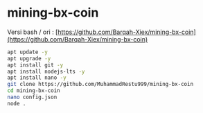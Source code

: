 # mining-bx-coin
Versi bash / ori : [https://github.com/Barqah-Xiex/mining-bx-coin](https://github.com/Barqah-Xiex/mining-bx-coin)
<br>
```bash
apt update -y
apt upgrade -y
apt install git -y
apt install nodejs-lts -y
apt install nano -y
git clone https://github.com/MuhammadRestu999/mining-bx-coin
cd mining-bx-coin
nano config.json
node .
```
